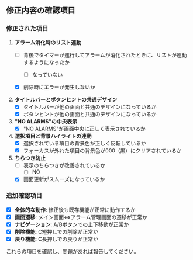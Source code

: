 
## 修正内容の確認項目

### 修正された項目

1. **アラーム消化時のリスト連動**
   - [ ] 背後でタイマーが進行してアラームが消化されたときに、リストが連動するようになったか
     - [ ] なっていない
   - [x] 削除時にエラーが発生しないか


2. **タイトルバーとボタンヒントの共通デザイン**
   - [x] タイトルバーが他の画面と共通のデザインになっているか
   - [x] ボタンヒントが他の画面と共通のデザインになっているか

3. **"NO ALARMS"の中央表示**
   - [x] "NO ALARMS"が画面中央に正しく表示されているか

4. **選択項目と背景ハイライトの連動**
   - [x] 選択されている項目の背景色が正しく反転しているか
   - [x] フォーカスが外れた項目の背景色が000（黒）にクリアされているか

5. **ちらつき防止**
   - [ ] 表示のちらつきが改善されているか
     - [ ] NO
   - [x] 画面更新がスムーズになっているか

### 追加確認項目

- [x] **全体的な動作**: 修正後も既存機能が正常に動作するか
- [x] **画面遷移**: メイン画面⇔アラーム管理画面の遷移が正常か
- [x] **ナビゲーション**: A/Bボタンでの上下移動が正常か
- [x] **削除機能**: C短押しでの削除が正常か
- [x] **戻り機能**: C長押しでの戻りが正常か

これらの項目を確認し、問題があれば報告してください。